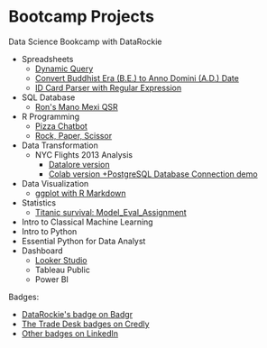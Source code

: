 # Bootcamp Projects

Data Science Bookcamp with DataRockie

- Spreadsheets
  - [Dynamic Query](https://docs.google.com/spreadsheets/d/1_Fge7c9zpIHCVsHlVFzWniwmPRcyTAF55hCjWMsnnAs/edit#gid=1981431105)
  - [Convert Buddhist Era (B.E.) to Anno Domini (A.D.) Date](https://docs.google.com/spreadsheets/d/1_Fge7c9zpIHCVsHlVFzWniwmPRcyTAF55hCjWMsnnAs/edit#gid=1656509133)
  - [ID Card Parser with Regular Expression](https://docs.google.com/spreadsheets/d/1_Fge7c9zpIHCVsHlVFzWniwmPRcyTAF55hCjWMsnnAs/edit#gid=2014543270)
- SQL Database
  - [Ron's Mano Mexi QSR](https://replit.com/@RonUltramode/SQLassignmentbatch6)
- R Programming
  - [Pizza Chatbot](https://replit.com/@RonUltramode/Batch06ChatbotPizza)
  - [Rock, Paper, Scissor](https://replit.com/@RonUltramode/Batch06RPS-game)
- Data Transformation
  - NYC Flights 2013 Analysis
    - [Datalore version](https://datalore.jetbrains.com/view/notebook/TMJWywCRdX1RLcFswOoCBG)
    - [Colab version +PostgreSQL Database Connection demo](https://colab.research.google.com/drive/10lY07ibnv9EngmIZqd4Kc2k97n7jHVx8?usp=sharing)
- Data Visualization
  - [ggplot with R Markdown](https://drive.google.com/file/d/10L11ol06T_XAIOnEgA804S3hjcnN_l-Q/view?usp=sharing)
- Statistics
  - [Titanic survival: Model_Eval_Assignment](https://colab.research.google.com/drive/1t5l3wzp2Rrgp0OH8UUlTBZjNanKhedYc?usp=sharing)
- Intro to Classical Machine Learning
- Intro to Python
- Essential Python for Data Analyst
- Dashboard
  - [Looker Studio](https://lookerstudio.google.com/reporting/3768e8b5-822b-4d35-b954-feb34c37324c)
  - Tableau Public
  - Power BI

Badges:
- [DataRockie's badge on Badgr](https://badgr.com/public/assertions/RvaX5u3VRYyNq8_f8FQcqg)
- [The Trade Desk badges on Credly](https://www.credly.com/users/chainarong-uttamote)
- [Other badges on LinkedIn](https://www.linkedin.com/in/chainarong/details/certifications/)
